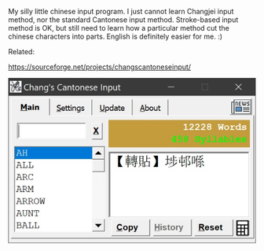 My silly little chinese input program. I just cannot learn Changjei input method,
nor the standard Cantonese input method. Stroke-based input method is OK, but
still need to learn how a particular method cut the chinese characters into parts.
English is definitely easier for me. :)

Related:

https://sourceforge.net/projects/changscantoneseinput/

![This is an image](chang.canton.input-1.jpg)
